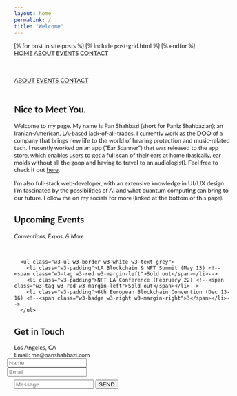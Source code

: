```yaml
---
layout: home
permalink: /
title: "Welcome"
---
```


<div class="tiles">
{% for post in site.posts %}
	{% include post-grid.html %}
{% endfor %}
</div>

<!-- /.tiles -->




    
  
    




<!DOCTYPE html>
<html lang="en">
<meta charset="UTF-8">
<meta name="viewport" content="width=device-width, initial-scale=1">
<link rel="stylesheet" href="https://www.w3schools.com/w3css/4/w3.css">
<link rel="stylesheet" href="https://fonts.googleapis.com/css?family=Lato">
<link rel="stylesheet" href="https://cdnjs.cloudflare.com/ajax/libs/font-awesome/4.7.0/css/font-awesome.min.css">
<style>
body {font-family: "Lato", sans-serif}
.mySlides {display: none}
</style>
<body>

<!-- Navbar -->
<div class="w3-top">
  <div class="w3-bar w3-black w3-card">
    <a class="w3-bar-item w3-button w3-padding-large w3-hide-medium w3-hide-large w3-right" href="javascript:void(0)" onclick="myFunction()" title="Toggle Navigation Menu"><i class="fa fa-bars"></i></a>
    <a href="#" class="w3-bar-item w3-button w3-padding-large">HOME</a>
    <a href="#about" class="w3-bar-item w3-button w3-padding-large w3-hide-small">ABOUT</a>
    <a href="#events" class="w3-bar-item w3-button w3-padding-large w3-hide-small">EVENTS</a>
    <a href="#contact" class="w3-bar-item w3-button w3-padding-large w3-hide-small">CONTACT</a>
    <div class="w3-dropdown-hover w3-hide-small">
    <!--
      <button class="w3-padding-large w3-button" title="More">MORE <i class="fa fa-caret-down"></i></button>     
      <div class="w3-dropdown-content w3-bar-block w3-card-4">
        <a href="#" class="w3-bar-item w3-button">Merchandise</a>
        <a href="#" class="w3-bar-item w3-button">Extras</a>
        <a href="#" class="w3-bar-item w3-button">Media</a> -->
      </div>
    </div>
 
  </div>
</div>

<!-- Navbar on small screens (remove the onclick attribute if you want the navbar to always show on top of the content when clicking on the links) -->
<div id="navDemo" class="w3-bar-block w3-black w3-hide w3-hide-large w3-hide-medium w3-top" style="margin-top:46px">
  <a href="#about" class="w3-bar-item w3-button w3-padding-large" onclick="myFunction()">ABOUT</a>
  <a href="#events" class="w3-bar-item w3-button w3-padding-large" onclick="myFunction()">EVENTS</a>
  <a href="#contact" class="w3-bar-item w3-button w3-padding-large" onclick="myFunction()">CONTACT</a>

</div>

<!-- Page content -->
<div class="w3-content" style="max-width:2000px;margin-top:46px">

 

  <!-- The Band Section -->
  <div class="w3-container w3-content w3-center w3-padding-64" style="max-width:800px" id="about">
    <h2 class="w3-wide">Nice to Meet You.</h2><!--
    <p class="w3-opacity"><i>Director of Operations / UCSB Alumn / Mathematics & CompSci / Crypto  </i></p>-->
    <p class="w3-justify">Welcome to my page. My name is Pan Shahbazi (short for Paniz Shahbazian); an Iranian-American, LA-based jack-of-all-trades. I currently work as the DOO of a company that brings new life to the world of hearing protection and music-related tech. I recently worked on an app ("Ear Scanner") that was released to the app store, which enables users to get a full scan of their ears at home (basically, ear molds without all the goop and having to travel to an audiologist). Feel free to check it out <a href="https://apps.apple.com/us/app/ear-scanner/id1557053042">here</a>.<p>
    <p class="w3-justify">I'm also full-stack web-developer, with an extensive knowledge in UI/UX design. I'm fascinated by the possibilities of AI and what quantum computing can bring to our future. Follow me on my socials for more (linked at the bottom of this page). </p>
    </p>
      <div class="w3-container w3-content w3-center w3-padding-64" style="max-width:800px" id="band">
    <!--
    <div class="w3-row w3-padding-32">
      <div class="w3-third">
        <p>Name</p>
        <img src="/w3images/bandmember.jpg" class="w3-round w3-margin-bottom" alt="Random Name" style="width:60%">
      </div>
      <div class="w3-third">
        <p>Name</p>
        <img src="/w3images/bandmember.jpg" class="w3-round w3-margin-bottom" alt="Random Name" style="width:60%">
      </div>
      <div class="w3-third">
        <p>Name</p>
        <img src="/w3images/bandmember.jpg" class="w3-round" alt="Random Name" style="width:60%">
      </div>
    </div>
  </div>
-->
  <!-- The Tour Section -->
  <div class="w3-black" id="events">
    <div class="w3-container w3-content w3-padding-64" style="max-width:800px">
      <h2 class="w3-wide w3-center">Upcoming Events</h2>
      <p class="w3-opacity w3-center"><i>Conventions, Expos, & More</i></p><br>

      <ul class="w3-ul w3-border w3-white w3-text-grey">
        <li class="w3-padding">LA Blockchain & NFT Summit (May 13) <!--<span class="w3-tag w3-red w3-margin-left">Sold out</span></li>-->
        <li class="w3-padding">NFT LA Conference (February 22) <!--<span class="w3-tag w3-red w3-margin-left">Sold out</span></li>-->
        <li class="w3-padding">6th European Blockchain Convention (Dec 13-16) <!--<span class="w3-badge w3-right w3-margin-right">3</span></li>-->
      </ul>
<!--
      <div class="w3-row-padding w3-padding-32" style="margin:0 -16px">
        <div class="w3-third w3-margin-bottom">
          <img src="/w3images/newyork.jpg" alt="New York" style="width:100%" class="w3-hover-opacity">
          <div class="w3-container w3-white">
            <p><b>New York</b></p>
            <p class="w3-opacity">Fri 27 Nov 2016</p>
            <p>Praesent tincidunt sed tellus ut rutrum sed vitae justo.</p>
            <button class="w3-button w3-black w3-margin-bottom" onclick="document.getElementById('ticketModal').style.display='block'">Buy Tickets</button>
          </div>
        </div>
        <div class="w3-third w3-margin-bottom">
          <img src="/w3images/paris.jpg" alt="Paris" style="width:100%" class="w3-hover-opacity">
          <div class="w3-container w3-white">
            <p><b>Paris</b></p>
            <p class="w3-opacity">Sat 28 Nov 2016</p>
            <p>Praesent tincidunt sed tellus ut rutrum sed vitae justo.</p>
            <button class="w3-button w3-black w3-margin-bottom" onclick="document.getElementById('ticketModal').style.display='block'">Buy Tickets</button>
          </div>
        </div>
        <div class="w3-third w3-margin-bottom">
          <img src="/w3images/sanfran.jpg" alt="San Francisco" style="width:100%" class="w3-hover-opacity">
          <div class="w3-container w3-white">
            <p><b>San Francisco</b></p>
            <p class="w3-opacity">Sun 29 Nov 2016</p>
            <p>Praesent tincidunt sed tellus ut rutrum sed vitae justo.</p>
            <button class="w3-button w3-black w3-margin-bottom" onclick="document.getElementById('ticketModal').style.display='block'">Buy Tickets</button>
          </div>
        </div>
      </div>
    </div>
  </div>

  <!-- Ticket Modal -->
  <!--
  <div id="ticketModal" class="w3-modal">
    <div class="w3-modal-content w3-animate-top w3-card-4">
      <header class="w3-container w3-teal w3-center w3-padding-32"> 
        <span onclick="document.getElementById('ticketModal').style.display='none'" 
       class="w3-button w3-teal w3-xlarge w3-display-topright">×</span>
        <h2 class="w3-wide"><i class="fa fa-suitcase w3-margin-right"></i>Tickets</h2>
      </header>
      <div class="w3-container">
        <p><label><i class="fa fa-shopping-cart"></i> Tickets, $15 per person</label></p>
        <input class="w3-input w3-border" type="text" placeholder="How many?">
        <p><label><i class="fa fa-user"></i> Send To</label></p>
        <input class="w3-input w3-border" type="text" placeholder="Enter email">
        <button class="w3-button w3-block w3-teal w3-padding-16 w3-section w3-right">PAY <i class="fa fa-check"></i></button>
        <button class="w3-button w3-red w3-section" onclick="document.getElementById('ticketModal').style.display='none'">Close <i class="fa fa-remove"></i></button>
        <p class="w3-right">Need <a href="#" class="w3-text-blue">help?</a></p>
      </div>
    </div>
  </div> -->

  <!-- The Contact Section -->
  
  <div class="w3-container w3-content w3-padding-64" style="max-width:800px" id="contact">
    <h2 class="w3-wide w3-center">Get in Touch</h2>
    <p class="w3-opacity w3-center"><i></i></p>
    <div class="w3-row w3-padding-32">
      <div class="w3-col m6 w3-large w3-margin-bottom">
        <i class="fa fa-map-marker" style="width:30px"></i>Los Angeles, CA<br>
      <!--  <i class="fa fa-phone" style="width:30px"></i> Phone: +00 151515<br> -->
        <i class="fa fa-envelope" style="width:30px"> </i> Email: me@panshahbazi.com<br>
      </div>
      <div class="w3-col m6">
       <form action="mailto:me@panshahbazi.com" method="POST"
enctype="multipart/form-data"
name="EmailForm">
          <div class="w3-row-padding" style="margin:0 -16px 8px -16px">
            <div class="w3-half">
              <input class="w3-input w3-border" type="text" placeholder="Name" required name="Name">
            </div>
            <div class="w3-half">
              <input class="w3-input w3-border" type="text" placeholder="Email" required name="Email">
            </div>
          </div>
          <input class="w3-input w3-border" type="text" placeholder="Message" required name="Message">
          <button class="w3-button w3-black w3-section w3-right" type="submit">SEND</button>
        </form>
      </div>
    </div>
  </div>
  
<!-- End Page Content -->
</div>

<!-- Image of location/map -->
<!-- <img src="/w3images/map.jpg" class="w3-image w3-greyscale-min" style="width:100%"> -->

<!-- Footer -->
 <a href="https://www.facebook.com/panshahbazi"> <i class="fa fa-facebook-official w3-hover-opacity"></i></a>
  <a href="https://www.instagram.com/panshahbazi/"><i class="fa fa-instagram w3-hover-opacity"></i></a>
  <a href="https://twitter.com/PanShahbazi"><i class="fa fa-twitter w3-hover-opacity"></i></a>
 <a href="www.linkedin.com/in/pan-shahbazi
"> <i class="fa fa-linkedin w3-hover-opacity"></i></a>




</body>
</html>
